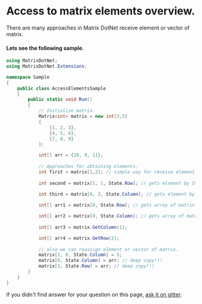 # Access to matrix elements overview.
 
There are many approaches in Matrix DotNet receive element or vector of matrix.
 
#### Lets see the following sample.
 
```c#
using MatrixDotNet;
using MatrixDotNet.Extensions;

namespace Sample
{
    public class AccessElementsSample
    {
        public static void Run()
        {
            // Initialize matrix.
            Matrix<int> matrix = new int[3,3]
            {
                {1, 2, 3},
                {4, 5, 6},
                {7, 8, 9}
            };

            int[] arr = {10, 9, 11};
            
            // Approaches for obtaining elements.
            int first = matrix[1,2]; // simple way for receive element
            
            int second = matrix[1, 1, State.Row]; // gets element by State.Row
            
            int third = matrix[0, 2, State.Column]; // gets element by State.Column

            int[] arr1 = matrix[0, State.Row]; // gets array of matrix by row index.

            int[] arr2 = matrix[0, State.Column]; // gets array of matrix by column index
            
            int[] arr3 = matrix.GetColumn(1);

            int[] arr4 = matrix.GetRow(2);
            
            // also we can reassign element or vector of matrix.
            matrix[1, 0, State.Column] = 5;
            matrix[0, State.Column] = arr; // deep copy!!!
            matrix[1, State.Row] = arr; // deep copy!!!
        }
    }
}
```

If you didn't find answer for your question on this page, [ask it on gitter](https://gitter.im/MatrixDotNet/community?utm_source=badge&utm_medium=badge&utm_campaign=pr-badge).
 